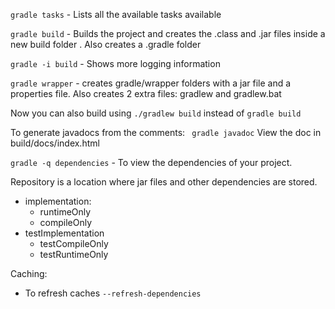 ```gradle tasks``` - Lists all the available tasks available

```gradle build``` - Builds the project and creates the .class and .jar files inside a new build folder .
Also creates a .gradle folder

```gradle -i build``` - Shows more logging information

```gradle wrapper``` - creates gradle/wrapper folders with a jar file and a properties file.
Also creates 2 extra files: gradlew and gradlew.bat 

Now you can also build using ```./gradlew build``` instead of ```gradle build```

To generate javadocs from the comments: ``` gradle javadoc``` 
View the doc in build/docs/index.html

```gradle -q dependencies``` - To view the dependencies of your project.

Repository is a location where jar files and other dependencies are stored.

* implementation:
    * runtimeOnly
    * compileOnly
* testImplementation
    * testCompileOnly
    * testRuntimeOnly
    
Caching:
* To refresh caches ```--refresh-dependencies```